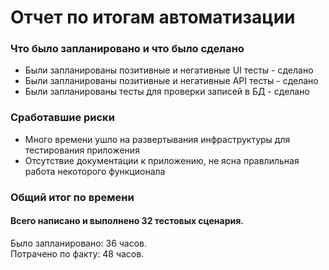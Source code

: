 # Отчет по итогам автоматизации
### Что было запланировано и что было сделано
* Были запланированы позитивные и негативные UI тесты - сделано
* Были запланированы позитивные и негативные API тесты - сделано
* Были запланированы тесты для проверки записей в БД - сделано

### Сработавшие риски
* Много времени ушло на развертывания инфраструктуры для тестирования приложения 
* Отсутствие документации к приложению, не ясна правлильная работа некоторого функционала

### Общий итог по времени
#### Всего написано и выполнено 32 тестовых сценария.
Было запланировано: 36 часов.  
Потрачено по факту: 48 часов.